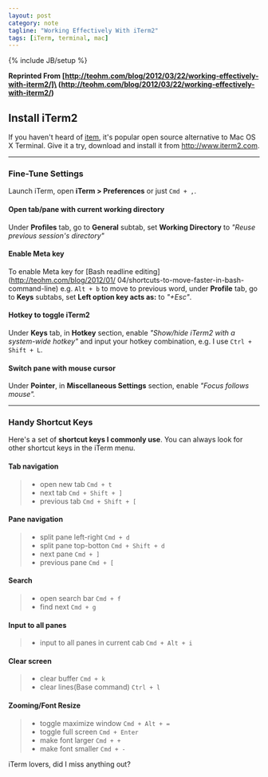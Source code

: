 ```yaml
---
layout: post
category: note
tagline: "Working Effectively With iTerm2"
tags: [iTerm, terminal, mac]
---
```

{% include JB/setup %}

**Reprinted From [http://teohm.com/blog/2012/03/22/working-effectively-with-iterm2/]\
(http://teohm.com/blog/2012/03/22/working-effectively-with-iterm2/)**

## Install iTerm2

If you haven't heard of [item](http://www.iterm2.com/), it's popular open
source alternative to Mac OS X Terminal. Give it a try, download and install it
from http://www.iterm2.com.

- - - -

### Fine-Tune Settings

Launch iTerm, open **iTerm > Preferences** or just `Cmd + ,`.

#### Open tab/pane with current working directory

Under **Profiles** tab, go to **General** subtab, set **Working Directory** to
_"Reuse previous session's directory"_

#### Enable Meta key

To enable Meta key for [Bash readline editing](http://teohm.com/blog/2012/01/
04/shortcuts-to-move-faster-in-bash-command-line) e.g. `Alt + b` to move to
previous word, under **Profile** tab, go to **Keys** subtabs, set **Left option
key acts as:** to _"+Esc"_.

#### Hotkey to toggle iTerm2

Under **Keys** tab, in **Hotkey** section, enable _"Show/hide iTerm2 with a
system-wide hotkey"_ and input your hotkey combination, e.g. I use `Ctrl +
Shift + L`.

#### Switch pane with mouse cursor

Under **Pointer**, in **Miscellaneous Settings** section, enable _"Focus
follows mouse"._

- - - -

### Handy Shortcut Keys

Here's a set of **shortcut keys I commonly use**. You can always look for other
shortcut keys in the iTerm menu.

#### Tab navigation

>* open new tab `Cmd + t`
>* next tab `Cmd + Shift + ]`
>* previous tab `Cmd + Shift + [`

#### Pane navigation

>* split pane left-right `Cmd + d`
>* split pane top-botton `Cmd + Shift + d`
>* next pane `Cmd + ]`
>* previous pane `Cmd + [`

#### Search

>* open search bar `Cmd + f`
>* find next `Cmd + g`

#### Input to all panes

>* input to all panes in current cab `Cmd + Alt + i`

#### Clear screen

>* clear buffer `Cmd + k`
>* clear lines(Base command) `Ctrl + l`

#### Zooming/Font Resize

>* toggle maximize window `Cmd + Alt + =`
>* toggle full screen `Cmd + Enter`
>* make font larger `Cmd + +`
>* make font smaller `Cmd + -`

iTerm lovers, did I miss anything out?
